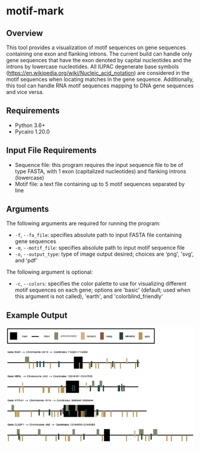 # motif-mark

## Overview
This tool provides a visualization of motif sequences on gene sequences containing 
one exon and flanking introns. The current build can handle only gene sequences that 
have the exon denoted by capital nucleotides and the introns by lowercase nucleotides. 
All IUPAC degenerate base symbols (https://en.wikipedia.org/wiki/Nucleic_acid_notation) 
are considered in the motif sequences when locating matches in the gene sequence. 
Additionally, this tool can handle RNA motif sequences mapping to DNA gene sequences 
and vice versa. 

## Requirements
- Python 3.6+
- Pycairo 1.20.0

## Input File Requirements
- Sequence file: this program requires the input sequence file to be of type FASTA, 
with 1 exon (capitalized nucleotides) and flanking introns (lowercase)
- Motif file: a text file containing up to 5 motif sequences separated by line

## Arguments
The following arguments are required for running the program:
- ```-f```, ```--fa_file```: specifies absolute path to input FASTA file containing gene 
sequences
- ```-m```, ```--motif_file```: specifies absolute path to input motif sequence file
- ```-o```, ```--output_type```: type of image output desired; choices are 'png', 'svg', 
and 'pdf'

The following argument is optional:
- ```-c```, ```--colors```: specifies the color palette to use for visualizing different 
motif sequences on each gene; options are 'basic' (default; used when this argument is not 
called), 'earth', and 'colorblind_friendly'

## Example Output
![basic](https://github.com/bwinnacott/motif-mark/blob/main/Figure_1.png)